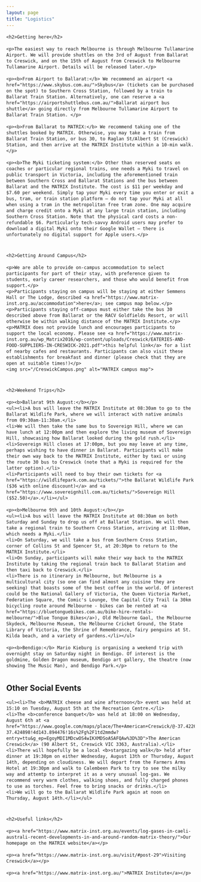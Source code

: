 ```yaml
---
layout: page
title: "Logistics"
---
```

<head>
<style>
    img{width: 90%}
</style>
</head>
<body>
<article>
    
<div style="margin-bottom: 40px;">

    <h2>Getting here</h2>
    
    <p>The easiest way to reach Melbourne is through Melbourne Tullamarine Airport. We will provide shuttles on the 3rd of August from Ballarat to Creswick, and on the 15th of August from Creswick to Melbourne Tullamarine Airport. Details will be released later.</p>
    
    <p><b>From Airport to Ballarat:</b> We recommend an airport <a href="https://www.skybus.com.au/">Skybus</a> (tickets can be purchased on the spot) to Southern Cross Station, followed by a train to Ballarat Train Station. Alternatively, one can reserve a <a href="https://airportshuttlebus.com.au/">Ballarat airport bus shuttle</a> going directly from Melbourne Tullamarine Airport to Ballarat Train Station. </p>
    
    <p><b>From Ballarat to MATRIX:</b> We recommend taking one of the shuttles booked by MATRIX. Otherwise, you may take a train from Ballarat Train Station, or bus 30, to Raglan St/Albert St (Creswick) Station, and then arrive at the MATRIX Institute within a 10-min walk.</p> 
    
    <p><b>The Myki ticketing system:</b> Other than reserved seats on coaches or particular regional trains, one needs a Myki to travel on public transport in Victoria, including the aforementioned train between Southern Cross and Ballarat Stations and the bus between Ballarat and the MATRIX Institute. The cost is $11 per weekday and $7.60 per weekend. Simply tap your Myki every time you enter or exit a bus, tram, or train station platform — do not tap your Myki at all when using a tram in the metropolitan free tram zone. One may acquire and charge credit onto a Myki at any large train station, including Southern Cross Station. Note that the physical card costs a non-refundable $6. Particularly tech-savvy Android users may prefer to download a digital Myki onto their Google Wallet — there is unfortunately no digital support for Apple users.</p>

</div>

<div style="margin-bottom: 40px;">

    <h2>Getting Around Campus</h2>

    <p>We are able to provide on-campus accommodation to select participants for part of their stay, with preference given to students, early career researchers, and those who would benefit from support.</p>
    <p>Participants staying on campus will be staying at either Semmens Hall or The Lodge, described <a href="https://www.matrix-inst.org.au/accommodation">here</a>; see campus map below.</p>
    <p>Participants staying off-campus must either take the bus 30 described above from Ballarat or the RACV Goldfields Resort, or will otherwise be within walking distance of the MATRIX Institute.</p>
    <p>MATRIX does not provide lunch and encourages participants to support the local economy. Please see <a href="https://www.matrix-inst.org.au/wp_Matrix2016/wp-content/uploads/Creswick/EATERIES-AND-FOOD-SUPPLIERS-IN-CRESWICK-2021.pdf">this helpful link</a> for a list of nearby cafes and restaurants. Participants can also visit these establishments for breakfast and dinner (please check that they are open at suitable times!)</p>
    <img src="/CreswickCampus.png" alt="MATRIX campus map">

</div>

<div style="margin-bottom: 40px;">

    <h2>Weekend Trips</h2>

    <p><b>Ballarat 9th August:</b></p>
    <ul><li>A bus will leave the MATRIX Institute at 08:30am to go to the Ballarat Wildlife Park, where we will interact with native animals from 09:30am-11:30am.</li>
    <li>We will then take the same bus to Sovereign Hill, where we can have lunch at 12:00pm and then explore the living museum of Sovereign Hill, showcasing how Ballarat looked during the gold rush.</li>
    <li>Sovereign Hill closes at 17:00pm, but you may leave at any time, perhaps wishing to have dinner in Ballarat. Participants will make their own way back to the MATRIX Institute, either by taxi or using the route 30 bus to Creswick (note that a Myki is required for the latter option).</li>
    <li>Participants will need to buy their own tickets for <a href="https://wildlifepark.com.au/tickets/">the Ballarat Wildlife Park ($36 with online discount)</a> and <a href="https://www.sovereignhill.com.au/tickets/">Sovereign Hill ($52.50)</a>.</li></ul>

    <p><b>Melbourne 9th and 10th August:</b></p>
    <ul><li>A bus will leave the MATRIX Institute at 08:30am on both Saturday and Sunday to drop us off at Ballarat Station. We will then take a regional train to Southern Cross Station, arriving at 11:00am, which needs a Myki.</li>
    <li>On Saturday, we will take a bus from Southern Cross Station, corner of Collins St and Spencer St, at 20:30pm to return to the MATRIX Institute.</li>
    <li>On Sunday, participants will make their way back to the MATRIX Institute by taking the regional train back to Ballarat Station and then taxi back to Creswick.</li>
    <li>There is no itinerary in Melbourne, but Melbourne is a multicultural city (so one can find almost any cuisine they are seeking) that boasts some of the best coffee in the world. Of interest could be the National Gallery of Victoria, the Queen Victoria Market, Federation Square, the Comic's Lounge, the Capital City Trail (a 30km bicycling route around Melbourne - bikes can be rented at <a href="https://bluetonguebikes.com.au/bike-hire-rentals-melbourne/">Blue Tongue Bikes</a>), Old Melbourne Gaol, the Melbourne Skydeck, Melbourne Museum, the Melbourne Cricket Ground, the State Library of Victoria, the Shrine of Remembrance, fairy penguins at St. Kilda beach, and a variety of gardens.</li></ul>

    <p><b>Bendigo:</b> Mario Kieburg is organising a weekend trip with overnight stay on Saturday night in Bendigo. Of interest is the goldmine, Golden Dragon museum, Bendigo art gallery, the theatre (now showing The Music Man), and Bendigo Park.</p>

</div>
    
<div style="margin-bottom: 40px;">
    <h2>Other Social Events</h2>

    <ul><li>The <b>MATRIX cheese and wine afternoon</b> event was held at 15:10 on Tuesday, August 5th at the Recreation Centre.</li>
    <li>The <b>conference banquet</b> was held at 18:00 on Wednesday, August 6th at <a href="https://www.google.com/maps/place/The+American+Creswick/@-37.4226802,143.8845129,14.9z/data=!4m9!3m8!1s0x6ad1383357eb0e67:0xe51b5d633a80a8ed!5m2!4m1!1i2!8m2!3d-37.424898!4d143.894476!16s%2Fg%2F1td2mmdw?entry=ttu&g_ep=EgoyMDI1MDcwOS4wIKXMDSoASAFQAw%3D%3D">The American Creswick</a> (90 Albert St, Creswick VIC 3363, Australia).</li>
    <li>There will hopefully be a local <b>stargazing walk</b> held after dinner at 19:30pm on either Wednesday, August 13th or Thursday, August 14th, depending on cloudiness. We will depart from the Farmers Arms Hotel at 19:30pm and walk to Calembeen Park to try to see the milky way and attemtp to interpret it as a very unusual log-gas. We recommend very warm clothes, walking shoes, and fully charged phones to use as torches. Feel free to bring snacks or drinks.</li>
    <li>We will go to the Ballarat Wildlife Park again at noon on Thursday, August 14th.</li></ul>

</div>


<div style="margin-bottom: 40px;">

    <h2>Useful links</h2>

    <p><a href="https://www.matrix-inst.org.au/events/log-gases-in-caeli-australi-recent-developments-in-and-around-random-matrix-theory/">Our homepage on the MATRIX website</a></p>
    
    <p><a href="https://www.matrix-inst.org.au/visit/#post-29">Visiting Creswick</a></p>

    <p><a href="https://www.matrix-inst.org.au/">MATRIX Institute</a></p>

</div>


</article>
</body>
